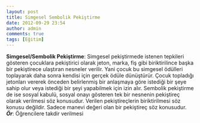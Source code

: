 ```yaml
---
layout: post
title: Simgesel Sembolik Pekiştirme
date: 2012-09-29 23:54
author: admin
comments: true
tags: [Eğitim]
---
```

<strong>Simgesel/Sembolik Pekiştirme</strong>: Simgesel pekiştirmede istenen tepkileri gösteren çocuklara pekiştirici olarak jeton, marka, fiş gibi biriktirilince başka bir pekiştirece ulaştıran nesneler verilir. Yani çocuk bu simgesel ödülleri toplayarak daha sonra kendisi için gerçek ödüle dünüştürür. Çocuk topladığı jetonları vererek önceden belirlenmiş bir anlaşmaya göre istediği bir şeye sahip olur veya istediği bir şeyi yapabilmek için izin alır.
Sembolik pekiştirme de ise sosyal kabulü, sosyal onayı gösteren tek bir nesnenin pekiştireç olarak verilmesi söz konusudur. Verilen pekiştireçlerin biriktirilmesi söz konusu değildir. Sadece manevi değeri olan bir pekiştireç söz konusudur. <em><strong>Ör</strong></em>: Öğrencilere takdir verilmesi

